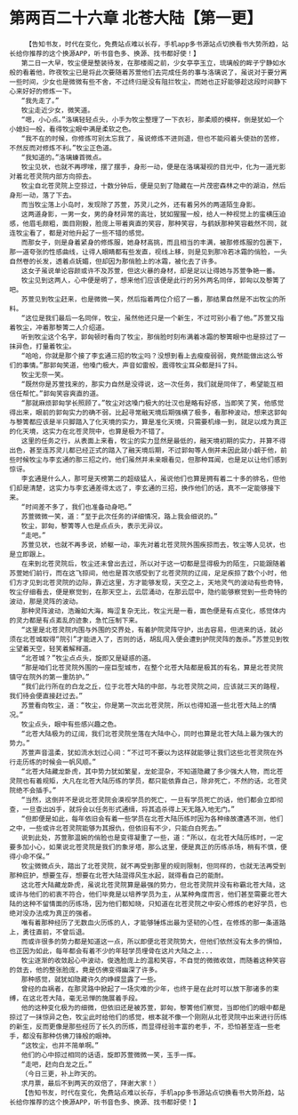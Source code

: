 # 第两百二十六章 北苍大陆【第一更】
        【告知书友，时代在变化，免费站点难以长存，手机app多书源站点切换看书大势所趋，站长给你推荐的这个换源APP，听书音色多、换源、找书都好使！】
       第二日一大早，牧尘便是整装待发，在那楼阁之前，少女亭亭玉立，琉璃般的眸子宁静如水般的看着他，昨夜牧尘已是将此次要随着苏萱他们去完成任务的事与洛璃说了，虽说对于要分离一些时间，少女也是微微有些不舍，不过终归是没有阻拦牧尘，而她也正好能够趁这段时间静下心来好好的修炼一下。
       “我先走了。”
       牧尘走近少女，微笑道。
       “嗯，小心点。”洛璃轻轻点头，小手为牧尘整理了一下衣衫，那柔顺的模样，倒是犹如一个小媳妇一般，看得牧尘眼中满是柔软之色。
       “我不在的时候，你修炼可别太忘我了，虽说修炼不进则退，但也不能闷着头使劲的苦修，不然反而对修炼不利。”牧尘正色道。
       “我知道的。”洛璃螓首微点。
       牧尘见状，也就不再啰嗦，摆了摆手，身形一动，便是在洛璃凝视的目光中，化为一道光影对着北苍灵院内部方向掠去。
       牧尘自北苍灵院上空掠过，十数分钟后，便是见到了隐藏在一片茂密森林之中的湖泊，然后身形一动，落了下去。
       而当牧尘落上小岛时，发现除了苏萱，苏灵儿之外，还有着另外的两道陌生身影。
       这两道身影，一男一女，男的身材异常的高壮，犹如猩猩一般，给人一种视觉上的蛮横压迫感，他眉毛颇粗，面目刚毅，脸庞上带着爽直的笑容，那种笑容，与鹤妖那种笑容截然不同，就连牧尘看了，都是对他升起了一些不错的感觉。
       而那女子，则是身着紧身的修炼服，她身材高挑，而且相当的丰满，被那修炼服的包裹下，那一道夸张的性感曲线，让得人眼睛都有些发直，视线上移，则是见到那冷若冰霜的俏脸，一头自然卷的长发，透着点妩媚，但却因为那俏脸上的冰霜，被化去了许多。
       这女子虽说单论容颜或许不及苏萱，但这火暴的身材，却是足以让得她与苏萱争艳一番。
       牧尘见到这两人，心中便是明了，想来他们应该便是此行的另外两名同伴，郭匈以及黎箐了吧。
       苏萱见到牧尘赶来，也是微微一笑，然后指着两位介绍了一番，那结果自然是不出牧尘的所料。
       “这位是我们最后一名同伴，牧尘，虽然他还只是一个新生，不过可别小看了他。”苏萱又指着牧尘，冲着那黎箐二人介绍道。
       听到牧尘这个名字，郭匈顿时看向了牧尘，那俏脸时刻布满着冰霜的黎箐眼中也是掠过了一抹异色，打量着牧尘。
       “哈哈，你就是那个接了李玄通三招的牧尘吗？没想到看上去瘦瘦弱弱，竟然能做出这么爷们的事情。”那郭匈笑道，他嗓门极大，声音如雷般，震得牧尘耳朵都是抖了抖。
       牧尘无奈一笑。
       “既然你是苏萱找来的，那实力自然是没得说，这一次任务，我们就是同伴了，希望能互相信任帮忙。”郭匈笑容爽直的道。
       “那就麻烦郭匈学长照顾了。”牧尘对这嗓门极大的壮汉也是略有好感，当即笑了笑，他感觉得出来，眼前的郭匈实力的确不弱，比起寻常融天境后期强横了极多，看那种波动，想来这郭匈与黎箐都应该是半只脚踏入了化天境的实力，算是准化天境，只需要机缘一到，就足以成为真正的化天境，这实力在北苍灵院中，也算是极为不错了。
       这里的任务之行，从表面上来看，牧尘的实力显然是最低的，融天境初期的实力，并算不得出色，甚至连苏灵儿都已经正式的踏入了融天境后期，不过郭匈等人倒并未因此就小觑于他，前些时候牧尘与李玄通的那三招之约，他们虽然并未亲眼看见，但那种耳闻，也是足以让他们感到惊讶。
       李玄通是什么人，那可是天榜第二的超级猛人，虽说他们也算是拥有着二十多的排名，但他们却是清楚，这实力与李玄通差得太远了，李玄通的三招，换作他们的话，真不一定能够接下来。
       “时间差不多了，我们也准备动身吧。”
       苏萱微微一笑，道：“至于此次任务的详细情况，路上我会细说的。”
       牧尘，郭匈，黎箐等人也是点点头，表示无异议。
       “走吧。”
       苏萱见状，也就不再多说，娇躯一动，率先对着北苍灵院外围疾掠而去，牧尘等人见状，也是立即跟上。
       在来到北苍灵院后，牧尘还未曾出去过，所以对于这一切都是显得极为的陌生，只能跟随着苏萱她们前行，而在这飞掠间，他也是首次感受到了北苍灵院的辽阔，足足疾掠了数个小时，他们方才见到北苍灵院的边际，靠近这里，方才能够发现，天空之上，天地灵气的波动有些奇特，牧尘仔细看去，便是察觉到，在那天空上，云层涌动，在那云层中，隐约能够察觉到一些奇特的波动，那是灵阵的波动。
       那种灵阵波动，浩瀚如大海，晦涩复杂无比，牧尘光是一看，面色便是有点变化，感觉体内的灵力都是有点紊乱的迹象，急忙压制下来。
       “这里是北苍灵院内围与外围的交界处，有着护院灵阵守护，出去容易，但进来的话，就必须在北苍城取得“院引”才能进入了，否则的话，胡乱闯入便会遭到护院灵阵的轰杀。”苏萱见到牧尘望着天空，轻笑着解释道。
       “北苍城？”牧尘点点头，旋即又是疑惑的道。
       “那是咱们北苍灵院外围的一座巨型城市，在整个北苍大陆都是极其的有名，算是北苍灵院镇守在院外的第一重防护。”
       “我们此行所在的白龙之丘，位于北苍大陆的中部，与北苍灵院之间，应该就三天的路程，我们待会便直接赶过去。”
       苏萱看向牧尘，道：“牧尘，你是第一次出北苍灵院，所以也得知道一些北苍大陆上的情况。”
       牧尘点头，眼中有些感兴趣之色。
       “北苍大陆极为的辽阔，我们北苍灵院坐落在大陆中心，同时也算是北苍大陆上最为强大的势力。”
       苏萱声音温柔，犹如流水划过心间：“不过可不要以为这样就能够让我们这些北苍灵院在外行走历练的时候会一帆风顺。”
       “北苍大陆藏龙卧虎，其中势力犹如繁星，龙蛇混杂，不知道隐藏了多少强大人物，而北苍灵院也有着规矩，大凡在北苍大陆历练的学员，都只能依靠自己，除非死亡，不然的话，北苍灵院绝不会插手。”
       “当然，这倒并不是说北苍灵院会漠视学员的死亡，一旦有学员死亡的话，他们都会立即彻查，一旦查出凶手，就将会以任务形式通缉，将其追杀得上天无路入地无门。”
       “但即便是如此，每年依旧会有着一些学员在北苍大陆历练时因为各种缘故遭遇不测，他们之中，一些或许北苍灵院能够为其报仇，但依旧有不少，只能白白死去。”
       说到此处，苏萱那温婉的俏脸也是变得凝重了一些，道：“所以，在北苍大陆历练时，一定要多加小心，如果说北苍灵院是我们的象牙塔，那么这里，便是真正的历练杀场，稍有不慎，便得小命不保。”
       牧尘微微点头，踏出了北苍灵院，就不再受到那里的规则限制，但同样的，也就无法再受到那种庇护，想要生存，想要在北苍大陆混得风生水起，就得看自己的能耐。
       这北苍大陆藏龙卧虎，虽说北苍灵院算是最强的势力，但北苍灵院并没有称霸北苍大陆，这或许与他们的初衷不符合，他们毕竟是以培养学员为主，从某种角度而言，他们甚至需要北苍大陆的这种不留情面的历练场，因为他们都知晓，只知道在北苍灵院之中安心修炼的老好学员，也绝对没办法成为真正的强者。
       唯有着那种经历了无数血火历练的人，才能够锤炼出最为坚韧的心性，在修炼的那一条道路上，勇往直前，不曾后退。
       而或许很多的势力都是知道这一点，所以即便北苍灵院势大，但他们依然没有太多的惧怕，也正因为如此，每年都会有着不少的年轻学员埋骨在这片大陆之上...
       牧尘逐渐的收敛起心中波动，俊逸脸庞上的温和笑容，不自觉的微微收敛，而随着这种笑容的敛去，他的整张脸庞，竟是仿佛变得幽深了许多。
       那种感觉，就犹如隐藏许久的峥嵘显露了一些。
       曾经的血祸者，在那灵路中掀起了一场灾难的少年，也终于是在此时可以放下那诸多的束缚，在这北苍大陆，毫无忌惮的施展着手段。
       他的这种变化极为的细微，但依旧还是被苏萱，郭匈，黎箐他们察觉，当即他们的眼中都是掠过了一抹惊异之色，牧尘此时给他们的感觉，根本就不像一个刚刚从北苍灵院中出来进行历练的新生，反而更像是那些经历了长久的历练，而显得经验丰富的老手，不，恐怕甚至连一些老手，都没有那种仿佛刀锋般的眼神。
       “这牧尘，也并不简单啊。”
       他们的心中掠过相同的话语，旋即苏萱微微一笑，玉手一挥。
       “走吧，赶向白龙之丘。”
       （今日三更，补上昨天的。
       求月票，最后不到两天的双倍了，拜谢大家！）
       【告知书友，时代在变化，免费站点难以长存，手机app多书源站点切换看书大势所趋，站长给你推荐的这个换源APP，听书音色多、换源、找书都好使！】